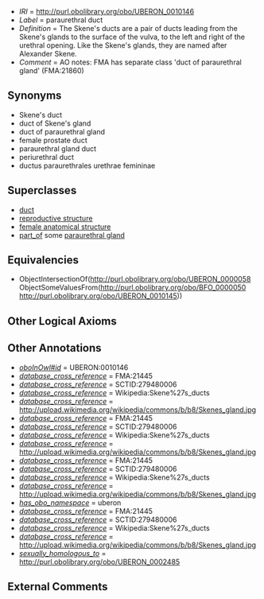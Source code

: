  * *IRI* = http://purl.obolibrary.org/obo/UBERON_0010146
 * *Label* = paraurethral duct
 * *Definition* = The Skene's ducts are a pair of ducts leading from the Skene's glands to the surface of the vulva, to the left and right of the urethral opening. Like the Skene's glands, they are named after Alexander Skene.
 * *Comment* = AO notes: FMA has separate class 'duct of paraurethral gland' (FMA:21860)

## Synonyms

 * Skene's duct
 * duct of Skene's gland
 * duct of paraurethral gland
 * female prostate duct
 * paraurethral gland duct
 * periurethral duct
 * ductus paraurethrales urethrae femininae

## Superclasses

 * [duct](../../UBERON/58/UBERON_0000058.md)
 * [reproductive structure](../../UBERON/56/UBERON_0005156.md)
 * [female anatomical structure](../../UBERON/04/UBERON_0014404.md)
 * [part_of](../../BFO/50/BFO_0000050.md) some [paraurethral gland](../../UBERON/45/UBERON_0010145.md)

## Equivalencies

 * ObjectIntersectionOf(<http://purl.obolibrary.org/obo/UBERON_0000058> ObjectSomeValuesFrom(<http://purl.obolibrary.org/obo/BFO_0000050> <http://purl.obolibrary.org/obo/UBERON_0010145>))

## Other Logical Axioms


## Other Annotations

 * *[oboInOwl#id](../../id/oboInOwl#id.md)* = UBERON:0010146
 * *[database_cross_reference](../../ef/oboInOwl#hasDbXref.md)* = FMA:21445
 * *[database_cross_reference](../../ef/oboInOwl#hasDbXref.md)* = SCTID:279480006
 * *[database_cross_reference](../../ef/oboInOwl#hasDbXref.md)* = Wikipedia:Skene%27s_ducts
 * *[database_cross_reference](../../ef/oboInOwl#hasDbXref.md)* = http://upload.wikimedia.org/wikipedia/commons/b/b8/Skenes_gland.jpg
 * *[database_cross_reference](../../ef/oboInOwl#hasDbXref.md)* = FMA:21445
 * *[database_cross_reference](../../ef/oboInOwl#hasDbXref.md)* = SCTID:279480006
 * *[database_cross_reference](../../ef/oboInOwl#hasDbXref.md)* = Wikipedia:Skene%27s_ducts
 * *[database_cross_reference](../../ef/oboInOwl#hasDbXref.md)* = http://upload.wikimedia.org/wikipedia/commons/b/b8/Skenes_gland.jpg
 * *[database_cross_reference](../../ef/oboInOwl#hasDbXref.md)* = FMA:21445
 * *[database_cross_reference](../../ef/oboInOwl#hasDbXref.md)* = SCTID:279480006
 * *[database_cross_reference](../../ef/oboInOwl#hasDbXref.md)* = Wikipedia:Skene%27s_ducts
 * *[database_cross_reference](../../ef/oboInOwl#hasDbXref.md)* = http://upload.wikimedia.org/wikipedia/commons/b/b8/Skenes_gland.jpg
 * *[has_obo_namespace](../../ce/oboInOwl#hasOBONamespace.md)* = uberon
 * *[database_cross_reference](../../ef/oboInOwl#hasDbXref.md)* = FMA:21445
 * *[database_cross_reference](../../ef/oboInOwl#hasDbXref.md)* = SCTID:279480006
 * *[database_cross_reference](../../ef/oboInOwl#hasDbXref.md)* = Wikipedia:Skene%27s_ducts
 * *[database_cross_reference](../../ef/oboInOwl#hasDbXref.md)* = http://upload.wikimedia.org/wikipedia/commons/b/b8/Skenes_gland.jpg
 * *[sexually_homologous_to](../../core#sexually/to/core#sexually_homologous_to.md)* = http://purl.obolibrary.org/obo/UBERON_0002485

## External Comments

